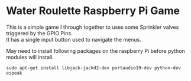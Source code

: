 # Water Roulette Raspberry Pi Game
This is a simple game I through together to uses some Sprinkler valves triggered by the GPIO Pins.  
It has a single input button used to navigate the menus. 

May need to install following packages on the raspberry Pi before python modules will install.

`sudo apt-get install libjack-jackd2-dev portaudio19-dev python-dev espeak`
